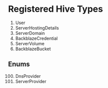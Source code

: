 # Registered Hive Types

1. User
2. ServerHostingDetails
3. ServerDomain
4. BackblazeCredential
5. ServerVolume
6. BackblazeBucket


## Enums
100. DnsProvider
101. ServerProvider